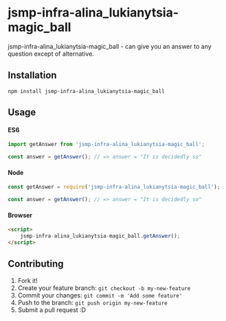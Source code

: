 # jsmp-infra-alina_lukianytsia-magic_ball

jsmp-infra-alina_lukianytsia-magic_ball - can give you an answer to any question except of alternative.

## Installation

```shell
npm install jsmp-infra-alina_lukianytsia-magic_ball
```

## Usage

#### ES6

```js
import getAnswer from 'jsmp-infra-alina_lukianytsia-magic_ball';

const answer = getAnswer(); // => answer = "It is decidedly so"
```

#### Node

```js
const getAnswer = require('jsmp-infra-alina_lukianytsia-magic_ball');

const answer = getAnswer(); // => answer = "It is decidedly so"
```

#### Browser

```html
<script>
    jsmp-infra-alina_lukianytsia-magic_ball.getAnswer();
</script>
```

## Contributing

1. Fork it!
2. Create your feature branch: `git checkout -b my-new-feature`
3. Commit your changes: `git commit -m 'Add some feature'`
4. Push to the branch: `git push origin my-new-feature`
5. Submit a pull request :D
